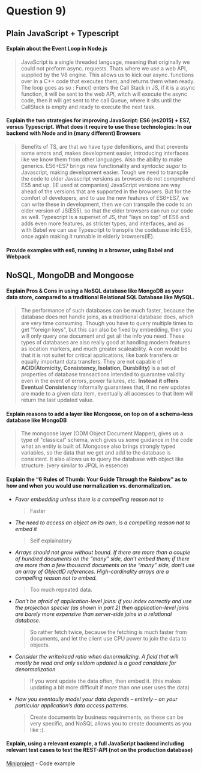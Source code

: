 # Question 9)
## Plain JavaScript + Typescript
#### Explain about the Event Loop in Node.js
>JavaScript is a single threaded language, meaning that originally we could not preform async. requests. Thats where we use a web API, supplied by the V8 engine. This allows us to kick our async. functions over in a C++ code that executes them, and returns them when ready.
>The loop goes as so : 
>Func() enters the Call Stack in JS, if it is a async function, it will be sent to the web API, witch will execute the async code, then it will get sent to the call Queue, where it sits until the CallStack is empty and ready to execute the next task. 

#### Explain the two strategies for improving JavaScript: ES6 (es2015) + ES7, versus Typescript. What does it require to use these technologies: In our backend with Node and in (many different) Browsers
>Benefits of TS, are that we have type defenitions, and that prevents some errors and, makes development easier, introducing interfaces like we know them from other languages. Also the ability to make generics.
>ES6+ES7 brings new functionality and *syntactic sugar* to Javascript, making development easier.
>Tough we need to transpile the code to older Javascript versions as browsers do not comprehend ES5 and up. (IE used at companies)
>JavaScript versions are way ahead of the versions that are supported in the browsers. But for the comfort of developers, and to use the new features of ES6+ES7, we can write these in development, then we can transpile the code to an elder version of JS(ES5), so that the elder browsers can run our code as well.
>Typescript is a superset of JS, that "lays on top" of ES6 and adds even more features, as stricter types, and interfaces, and as with Babel we can use Typescript to transpile the codebase into ES5, once again making it runnable in elderly browsers(IE).

#### Provide examples with es6, running in a browser, using Babel and Webpack

## NoSQL, MongoDB and Mongoose
#### Explain Pros & Cons in using a NoSQL database like MongoDB as your data store, compared to a traditional Relational SQL Database like MySQL.
> The performance of such databases can be much faster, because the database does not handle joins, as a traditional database does, which are very time consuming. Though you have to query multiple times to get "foreign keys", but this can also be fixed by embedding, then you will only query one document and get all the info you need. These types of databases are also really good at handling modern features as location markers, and much greater scaleability.
> A con would be that it is not suitet for critical applications, like bank transfers or equally important data transfers. They are not capable of **ACID(Atomicity, Consistency, Isolation, Durability)** is a set of properties of database transactions intended to guarantee validity even in the event of errors, power failures, etc.
>**Instead it offers Eventual Consistency**
>Informally guarantees that, if no new updates are made to a given data item, eventually all accesses to that item will return the last updated value.


#### Explain reasons to add a layer like Mongoose, on top on of a schema-less database like MongoDB
> The mongoose layer (ODM Object Document Mapper), gives us a type of "classical" schema, wich gives us some guidance in the code what an entity is built of. Mongoose also brings strongly typed variables, so the data that we get and add to the database is consistent. It also allows us to query the database with object like structure. (very similar to JPQL in essence)

#### Explain the “6 Rules of Thumb: Your Guide Through the Rainbow” as to how and when you would use normalization vs. denormalization.
- *Favor embedding unless there is a compelling reason not to*
    >Faster
- *The need to access an object on its own, is a compelling reason not to embed it*
    >Self explainatory
- *Arrays should not grow without bound. If there are more than a couple of hundred documents on the “many” side, don’t embed them; if there are more than a few thousand documents on the “many” side, don’t use an array of ObjectID references. High-cardinality arrays are a compelling reason not to embed.*
    >Too much repeated data.
- *Don’t be afraid of application-level joins: if you index correctly and use the projection specier (as shown in part 2) then application-level joins are barely more expensive than server-side joins in a relational database.*
    >So rather fetch twice, because the fetching is much faster from documents, and let the client use CPU power to join the data to objects.
- *Consider the write/read ratio when denormalizing. A field that will mostly be read and only seldom updated is a good candidate for denormalization*
    >If you wont update the data often, then embed it. (this makes updating a bit more difficult if more than one user uses the data)
- *How you eventaully model your data depends – entirely – on your particular application’s data access patterns.*
    >Create documents by business requirements, as these can be very specific, and NoSQL allows you to create documents as you like :).

#### Explain, using a relevant example, a full JavaScript backend including relevant test cases to test the REST-API (not on the production database)
[Miniproject](https://github.com/Stani2980/miniProjectJS) -  Code example